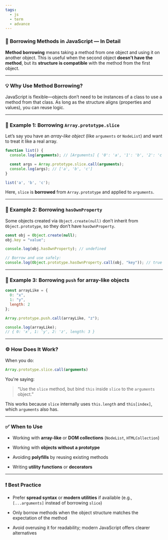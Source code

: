 ```yaml
---
tags:
  - js
  - term
  - advance
---
```


### 🔄 **Borrowing Methods in JavaScript — In Detail**

**Method borrowing** means taking a method from one object and using it on another object. This is useful when the second object **doesn’t have the method**, but its **structure is compatible** with the method from the first object.

---

### 💡 Why Use Method Borrowing?

JavaScript is flexible—objects don’t need to be instances of a class to use a method from that class. As long as the structure aligns (properties and values), you can reuse logic.

---

### 🧪 Example 1: Borrowing `Array.prototype.slice`

Let’s say you have an _array-like object_ (like `arguments` or `NodeList`) and want to treat it like a real array.

```js
function list() {
  console.log(arguments); // [Arguments] { '0': 'a', '1': 'b', '2': 'c' }

  const args = Array.prototype.slice.call(arguments);
  console.log(args); // ['a', 'b', 'c']
}

list('a', 'b', 'c');
```

Here, `slice` is **borrowed** from `Array.prototype` and applied to `arguments`.

---

### 🧪 Example 2: Borrowing `hasOwnProperty`

Some objects created via `Object.create(null)` don’t inherit from `Object.prototype`, so they don’t have `hasOwnProperty`.

```js
const obj = Object.create(null);
obj.key = "value";

console.log(obj.hasOwnProperty); // undefined

// Borrow and use safely:
console.log(Object.prototype.hasOwnProperty.call(obj, "key")); // true
```

---

### 🧪 Example 3: Borrowing `push` for array-like objects

```js
const arrayLike = {
  0: "x",
  1: "y",
  length: 2
};

Array.prototype.push.call(arrayLike, "z");

console.log(arrayLike); 
// { 0: 'x', 1: 'y', 2: 'z', length: 3 }
```

---

### ⚙️ How Does It Work?

When you do:

```js
Array.prototype.slice.call(arguments)
```

You're saying:

> “Use the `slice` method, but bind `this` inside `slice` to the `arguments` object.”

This works because `slice` internally uses `this.length` and `this[index]`, which `arguments` also has.

---

### ✅ When to Use

- Working with **array-like** or **DOM collections** (`NodeList`, `HTMLCollection`)
    
- Working with **objects without a prototype**
    
- Avoiding **polyfills** by reusing existing methods
    
- Writing **utility functions** or **decorators**
    

---

### ❗ Best Practice

- Prefer **spread syntax** or **modern utilities** if available (e.g., `[...arguments]` instead of borrowing `slice`)
    
- Only borrow methods when the object structure matches the expectation of the method
    
- Avoid overusing it for readability; modern JavaScript offers clearer alternatives
    